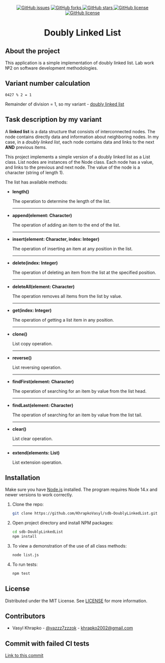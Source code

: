 <p align="center">
    <a href="https://github.com/KhrapkoVasyl/sdb-DoublyLinkedList/issues">
        <img alt="GitHub issues" src="https://img.shields.io/github/issues/KhrapkoVasyl/sdb-DoublyLinkedList?style=for-the-badge"></a>
    <a href="https://github.com/KhrapkoVasyl/sdb-DoublyLinkedList/network">
        <img alt="GitHub forks" src="https://img.shields.io/github/forks/KhrapkoVasyl/sdb-DoublyLinkedList?style=for-the-badge">
    </a>
    <a href="https://github.com/KhrapkoVasyl/sdb-DoublyLinkedList/stargazers">
        <img alt="GitHub stars" src="https://img.shields.io/github/stars/KhrapkoVasyl/sdb-DoublyLinkedList?style=for-the-badge">
    </a>
    <a href="https://github.com/KhrapkoVasyl/sdb-DoublyLinkedList/blob/main/LICENSE">
        <img alt="GitHub license" src="https://img.shields.io/github/license/KhrapkoVasyl/sdb-DoublyLinkedList?style=for-the-badge">
    </a>
    <a href="https://github.com/KhrapkoVasyl/sdb-DoublyLinkedList">
        <img alt="GitHub license" src="https://img.shields.io/github/contributors/KhrapkoVasyl/sdb-DoublyLinkedList.svg?style=for-the-badge">
    </a>

</p>

<div align="center">
  <h1 align="center">Doubly Linked List</h1>
</div>

## About the project

This application is a simple implementation of doubly linked list.
Lab work №2 on software development methodologies.

## Variant number calculation

`0427 % 2 = 1`

Remainder of division = 1, so my variant - [doubly linked list](#task-description-by-my-variant)

## Task description by my variant

A **linked list** is a data structure that consists of interconnected nodes. The node contains directly data and information about neighboring nodes. In my case, in a _doubly linked list_, each node contains data and links to the next **AND** previous items.

This project implements a simple version of a doubly linked list as a List class. List nodes are instances of the Node class. Each node has a value, and links to the previous and next node. The value of the node is a character (string of length 1).

The list has available methods:

- **length()**

  The operation to determine the length of the list.

  ***

- **append(element: Character)**

  The operation of adding an item to the end of the list.

  ***

- **insert(element: Character, index: Integer)**

  The operation of inserting an item at any position in the list.

  ***

- **delete(index: Integer)**

  The operation of deleting an item from the list at the specified position.

  ***

- **deleteAll(element: Character)**

  The operation removes all items from the list by value.

  ***

- **get(index: Integer)**

  The operation of getting a list item in any position.

  ***

- **clone()**

  List copy operation.

  ***

- **reverse()**

  List reversing operation.

  ***

- **findFirst(element: Character)**

  The operation of searching for an item by value from the list head.

  ***

- **findLast(element: Character)**

  The operation of searching for an item by value from the list tail.

  ***

- **clear()**

  List clear operation.

  ***

- **extend(elements: List)**

  List extension operation.

## Installation

Make sure you have [Node.js](http://nodejs.org/) installed. The program requires Node 14.x and newer versions to work correctly.

1. Clone the repo:
   ```sh
   git clone https://github.com/KhrapkoVasyl/sdb-DoublyLinkedList.git
   ```
2. Open project directory and install NPM packages:

   ```sh
   cd sdb-DoublyLinkedList
   npm install
   ```

3. To view a demonstration of the use of all class methods:

   ```sh
   node list.js
   ```

4. To run tests:

   ```sh
   npm test
   ```

## License

Distributed under the MIT License. See [LICENSE](https://github.com/KhrapkoVasyl/sdb-DoublyLinkedList/blob/main/LICENSE) for more information.

## Contributors

- Vasyl Khrapko - [@vazzz7zzzok](https://t.me/vazzz7zzzok) - khrapko2002@gmail.com

## Commit with failed CI tests

[Link to this commit](https://github.com/KhrapkoVasyl/sdb-DoublyLinkedList/commit/fe2bc44104c386310f14433b5d523ca11b3caa32)
